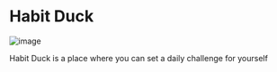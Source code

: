 # Habit Duck

![image](https://user-images.githubusercontent.com/40129778/185812870-f675edfd-e5e2-43b4-a8dc-3c88409c14ee.png)

Habit Duck is a place where you can set a daily challenge for yourself